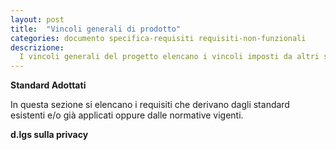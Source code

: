 ```yaml
---
layout: post
title:  "Vincoli generali di prodotto"
categories: documento specifica-requisiti requisiti-non-funzionali
descrizione:
  I vincoli generali del progetto elencano i vincoli imposti da altri standard, limitazioni hardware o altro.
---
```



**Standard Adottati**

In questa sezione si elencano i requisiti che derivano dagli standard esistenti e/o già applicati
oppure dalle normative vigenti.

**d.lgs sulla privacy**